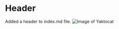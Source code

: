 # Header
Added a header to index.md file.
![Image of Yaktocat](https://octodex.github.com/images/yaktocat.png)
